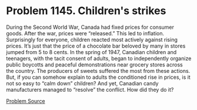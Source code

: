 # Problem 1145. Children's strikes 

During the Second World War, Canada had fixed prices for consumer goods. After the war, prices were “released.” This led to inflation. Surprisingly for everyone, children reacted most actively against rising prices. It’s just that the price of a chocolate bar beloved by many in stores jumped from 5 to 8 cents. In the spring of 1947, Canadian children and teenagers, with the tacit consent of adults, began to independently organize public boycotts and peaceful demonstrations near grocery stores across the country. The producers of sweets suffered the most from these actions. But, if you can somehow explain to adults the conditioned rise in prices, is it not so easy to “calm down” children? And yet, Canadian candy manufacturers managed to “resolve” the conflict. How did they do it?

[Problem Source](https://www.trizland.ru/tasks/5596/)